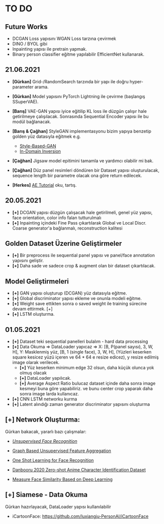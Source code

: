 
# TO DO

## Future Works

- DCGAN Loss yapısını WGAN Loss tarzına çevirmek
- DINO / BYOL gibi 
- Inpainting yapısı ile pretrain yapmak.
- Binary person classifier eğitme yapılabilir EfficientNet kullanarak.

## 21.06.2021

- **[Gürkan]** Grid-/RandomSearch tarzında bir yapı ile doğru hyper-parameter arama.
- **[Gürkan]** Model yapısını PyTorch Lightning ile çevirme (başlangış SSuperVAE).
- **[Barış]** VAE-GAN yapısı iyice eğitilip KL loss ile düzgün çalışır hale getirilmeye çalışılacak. Sonrasında Sequential Encoder yapısı ile bu modül bağlanacak.
- **[Barış & Çağhan]** StyleGAN implementasyonu bizim yapıya benzetip golden yüz datasıyla eğitmek e.g. 
	- [Style-Based-GAN](https://github.com/rosinality/style-based-gan-pytorch)
	- [In-Domain Inversion](https://github.com/genforce/idinvert_pytorch)

- **[Çağhan]** Jigsaw model epitimini tamamla ve yardımcı olabilir mi bak.
- **[Çağhan]** Düz panel resimleri döndüren bir Dataset yapısı oluşturulacak, sequence length bir parametre olacak ona göre return edilecek.
- **[Herkes]** [AE Tutorial](https://uvadlc-notebooks.readthedocs.io/en/latest/tutorial_notebooks/tutorial9/AE_CIFAR10.html) oku, tartış.

## 20.05.2021

- **[+]** DCGAN yapısı düzgün çalışacak hale getirilmeli, genel yüz yapısı, face orientation, color info falan tutturulmalı
- **[+]** Inpainting içindeki Fine Pass çıkartılarak Global ve Local Discr. Coarse generator'a bağlanmalı, reconstruction kalitesi

## Golden Dataset Üzerine Geliştirmeler

- **[+]** Bir preprocess ile sequential panel yapısı ve panel/face annotation yapısını geliştir. 
- **[+]** Daha sade ve sadece crop & augment olan bir dataset çıkartılacak.

## Model Geliştirmeleri

- **[+]** GAN yapısı oluşturup (DCGAN) yüz datasıyla eğitme.
- **[+]** Global discriminator yapısı ekleme ve onunla modeli eğitme.
- **[+]** Weight save ettikten sonra o saved weight ile training sürecine devam ettirmek. [+]
- **[+]** LSTM oluşturma.

## 01.05.2021

- **[+]** Dataset teki sequential panelleri bulalım - hard data processing 
- **[+]** Data Okuma => DataLoader yapıcaz => X: [B, P(panel sayısı), 3, W, H], Y: Masklenmiş yüz, [B, 1 (single face), 3, W, H], (Yüzleri keserken square kesicez yüzü içeren ve 64 * 64 e resize edicez), y resize edilmiş image olarak verilecek. 
	- **[+]** Yüz keserken minimum edge 32 olsun, daha küçük olunca yok olmuş olacak
	- **[+]** DataLoader yapılıcak.
	- **[+]** Average Aspect Ratio bulucaz dataset içinde daha sonra image kesmeyi buna göre yapabiliriz. ve bunu center crop yaparak daha sonra image larda kullanıcaz. 
- **[+]** CNN LSTM networku kurma
- **[+]** Latent alındığı zaman generator discriminator yapısını oluşturma

## **[+]** **Network Oluşturma:**

Gürkan bakacak, yararlı bazı çalışmalar:

- [*Unsupervised Face Recognition*](https://arxiv.org/pdf/1803.01260.pdf)

- [Graph Based Unsupervised Feature Aggregation](https://openaccess.thecvf.com/content_ICCVW_2019/papers/LSR/Cheng_A_Graph_Based_Unsupervised_Feature_Aggregation_for_Face_Recognition_ICCVW_2019_paper.pdf)

- [One Shot Learning for Face Recognition](https://github.com/avillemin/One-Shot-Learning-for-Face-Recognition)

- [Danbooru 2020 Zero-shot Anime Character Identification Dataset](https://github.com/kosuke1701/ZACI-20-dataset)

- [Measure Face Similarity Based on Deep Learning](http://www.diva-portal.se/smash/get/diva2:1361888/FULLTEXT01.pdf)


## **[+]** **Siamese - Data Okuma**

Gürkan hazırlayacak, DataLoader yapısı kullanılabilir 
- iCartoonFace: https://github.com/luxiangju-PersonAI/iCartoonFace
